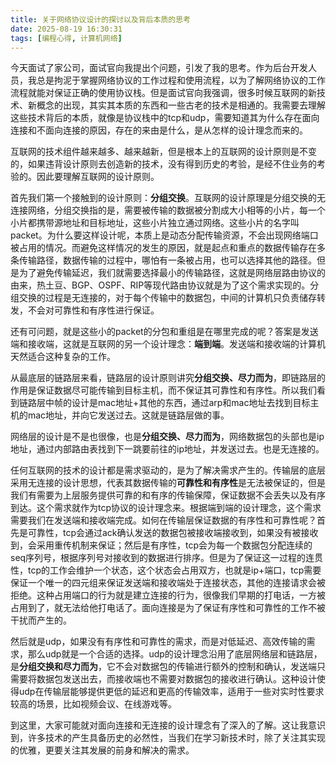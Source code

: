 ```yaml
---
title: 关于网络协议设计的探讨以及背后本质的思考
date: 2025-08-19 16:30:31
tags: [编程心得, 计算机网络]
---
```


今天面试了家公司，面试官向我提出个问题，引发了我的思考。作为后台开发人员，我总是拘泥于掌握网络协议的工作过程和使用流程，以为了解网络协议的工作流程就能对保证正确的使用协议栈。但是面试官向我强调，很多时候互联网的新技术、新概念的出现，其实其本质的东西和一些古老的技术是相通的。我需要去理解这些技术背后的本质，就像是协议栈中的tcp和udp，需要知道其为什么存在面向连接和不面向连接的原因，存在的来由是什么，是从怎样的设计理念而来的。

互联网的技术组件越来越多、越来越新，但是根本上的互联网的设计原则是不变的，如果违背设计原则去创造新的技术，没有得到历史的考验，是经不住业务的考验的。因此要理解互联网的设计原则。

首先我们第一个接触到的设计原则：**分组交换**。互联网的设计原理是分组交换的无连接网络，分组交换指的是，需要被传输的数据被分割成大小相等的小片，每一个小片都携带源地址和目标地址，这些小片独立通过网络。这些小片的名字叫packet。为什么要这样设计呢，本质上是动态分配传输资源，不会出现网络端口被占用的情况。而避免这样情况的发生的原因，就是起点和重点的数据传输存在多条传输路径，数据传输的过程中，哪怕有一条被占用，也可以选择其他的路径。但是为了避免传输延迟，我们就需要选择最小的传输路径，这就是网络层路由协议的由来，热土豆、BGP、OSPF、RIP等现代路由协议就是为了这个需求实现的。分组交换的过程是无连接的，对于每个传输中的数据包，中间的计算机只负责储存转发，不会对可靠性和有序性进行保证。

还有可问题，就是这些小的packet的分包和重组是在哪里完成的呢？答案是发送端和接收端，这就是互联网的另一个设计理念：**端到端**。发送端和接收端的计算机天然适合这种复杂的工作。

从最底层的链路层来看，链路层的设计原则讲究**分组交换、尽力而为**，即链路层的作用是保证数据尽可能传输到目标主机，而不保证其可靠性和有序性。所以我们看到链路层中帧的设计是mac地址+其他的东西，通过arp和mac地址去找到目标主机的mac地址，并向它发送过去。这就是链路层做的事。

网络层的设计是不是也很像，也是**分组交换、尽力而为**，网络数据包的头部也是ip地址，通过内部路由表找到下一跳要前往的ip地址，并发送过去。也是无连接的。

任何互联网的技术的设计都是需求驱动的，是为了解决需求产生的。传输层的底层采用无连接的设计思想，代表其数据传输的**可靠性和有序性**是无法被保证的，但是我们有需要为上层服务提供可靠的和有序的传输保障，保证数据不会丢失以及有序到达。这个需求就作为tcp协议的设计理念来。根据端到端的设计理念，这个需求需要我们在发送端和接收端完成。如何在传输层保证数据的有序性和可靠性呢？首先是可靠性，tcp会通过ack确认发送的数据包被接收端接收到，如果没有被接收到，会采用重传机制来保证；然后是有序性，tcp会为每一个数据包分配连续的seq序列号，根据序列号对接收到的数据进行排序。但是为了保证这一过程的连贯性，tcp的工作会维护一个状态，这个状态会占用双方，也就是ip+端口，tcp需要保证一个唯一的四元组来保证发送端和接收端处于连接状态，其他的连接请求会被拒绝。这种占用端口的行为就是建立连接的行为，很像我们早期的打电话，一方被占用到了，就无法给他打电话了。面向连接是为了保证有序性和可靠性的工作不被干扰而产生的。

然后就是udp，如果没有有序性和可靠性的需求，而是对低延迟、高效传输的需求，那么udp就是一个合适的选择。udp的设计理念沿用了底层网络层和链路层，是**分组交换和尽力而为**，它不会对数据包的传输进行额外的控制和确认，发送端只需要将数据包发送出去，而接收端也不需要对数据包的接收进行确认。这种设计使得udp在传输层能够提供更低的延迟和更高的传输效率，适用于一些对实时性要求较高的场景，比如视频会议、在线游戏等。

到这里，大家可能就对面向连接和无连接的设计理念有了深入的了解。这让我意识到，许多技术的产生具备历史的必然性，当我们在学习新技术时，除了关注其实现的优雅，更要关注其发展的前身和解决的需求。
